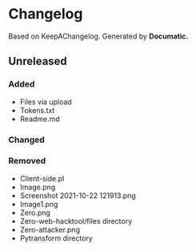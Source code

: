 # Changelog

Based on KeepAChangelog.
Generated by **Documatic.**

## Unreleased

### Added

* Files via upload
* Tokens.txt
* Readme.md

### Changed

### Removed

* Client-side.pl
* Image.png
* Screenshot 2021-10-22 121913.png
* Image1.png
* Zero.png
* Zero-web-hacktool/files directory
* Zero-attacker.png
* Pytransform directory
